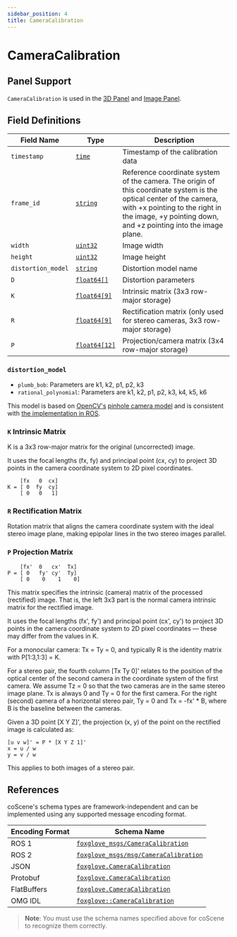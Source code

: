 ```yaml
---
sidebar_position: 4
title: CameraCalibration
---
```


# CameraCalibration

## Panel Support

`CameraCalibration` is used in the [3D Panel](../panel/2-3d-panel) and [Image Panel](../panel/image-panel).

## Field Definitions

| Field Name         | Type                                        | Description                                                                                                                                                                                                              |
| ------------------ | ------------------------------------------- | ------------------------------------------------------------------------------------------------------------------------------------------------------------------------------------------------------------------------ |
| `timestamp`        | [`time`](./built-in%20types#time)           | Timestamp of the calibration data                                                                                                                                                                                        |
| `frame_id`         | [`string`](./built-in%20types#string)       | Reference coordinate system of the camera. The origin of this coordinate system is the optical center of the camera, with +x pointing to the right in the image, +y pointing down, and +z pointing into the image plane. |
| `width`            | [`uint32`](./built-in%20types#uint32)       | Image width                                                                                                                                                                                                              |
| `height`           | [`uint32`](./built-in%20types#uint32)       | Image height                                                                                                                                                                                                             |
| `distortion_model` | [`string`](./built-in%20types#string)       | Distortion model name                                                                                                                                                                                                    |
| `D`                | [`float64[]`](./built-in%20types#float64)   | Distortion parameters                                                                                                                                                                                                    |
| `K`                | [`float64[9]`](./built-in%20types#float64)  | Intrinsic matrix (3x3 row-major storage)                                                                                                                                                                                 |
| `R`                | [`float64[9]`](./built-in%20types#float64)  | Rectification matrix (only used for stereo cameras, 3x3 row-major storage)                                                                                                                                               |
| `P`                | [`float64[12]`](./built-in%20types#float64) | Projection/camera matrix (3x4 row-major storage)                                                                                                                                                                         |

### `distortion_model`

- `plumb_bob`: Parameters are k1, k2, p1, p2, k3
- `rational_polynomial`: Parameters are k1, k2, p1, p2, k3, k4, k5, k6

This model is based on [OpenCV's](https://docs.opencv.org/2.4/modules/calib3d/doc/camera_calibration_and_3d_reconstruction.html) [pinhole camera model](https://en.wikipedia.org/wiki/Distortion_%28optics%29#Software_correction) and is consistent with [the implementation in ROS](https://docs.ros.org/en/diamondback/api/image_geometry/html/c++/pinhole__camera__model_8cpp_source.html).

### `K` Intrinsic Matrix

K is a 3x3 row-major matrix for the original (uncorrected) image.

It uses the focal lengths (fx, fy) and principal point (cx, cy) to project 3D points in the camera coordinate system to 2D pixel coordinates.

```
    [fx   0  cx]
K = [ 0  fy  cy]
    [ 0   0   1]
```

### `R` Rectification Matrix

Rotation matrix that aligns the camera coordinate system with the ideal stereo image plane, making epipolar lines in the two stereo images parallel.

### `P` Projection Matrix

```
    [fx'  0   cx'  Tx]
P = [ 0   fy' cy'  Ty]
    [ 0    0    1    0]
```

This matrix specifies the intrinsic (camera) matrix of the processed (rectified) image. That is, the left 3x3 part is the normal camera intrinsic matrix for the rectified image.

It uses the focal lengths (fx', fy') and principal point (cx', cy') to project 3D points in the camera coordinate system to 2D pixel coordinates — these may differ from the values in K.

For a monocular camera: Tx = Ty = 0, and typically R is the identity matrix with P[1:3,1:3] = K.

For a stereo pair, the fourth column [Tx Ty 0]' relates to the position of the optical center of the second camera in the coordinate system of the first camera. We assume Tz = 0 so that the two cameras are in the same stereo image plane. Tx is always 0 and Ty = 0 for the first camera. For the right (second) camera of a horizontal stereo pair, Ty = 0 and Tx = -fx' \* B, where B is the baseline between the cameras.

Given a 3D point [X Y Z]', the projection (x, y) of the point on the rectified image is calculated as:

```
[u v w]' = P * [X Y Z 1]'
x = u / w
y = v / w
```

This applies to both images of a stereo pair.

## References

coScene's schema types are framework-independent and can be implemented using any supported message encoding format.

| Encoding Format | Schema Name                                                                                                                       |
| --------------- | --------------------------------------------------------------------------------------------------------------------------------- |
| ROS 1           | [`foxglove_msgs/CameraCalibration`](https://github.com/foxglove/foxglove-sdk/blob/main/schemas/ros1/CameraCalibration.msg)        |
| ROS 2           | [`foxglove_msgs/msg/CameraCalibration`](https://github.com/foxglove/foxglove-sdk/blob/main/schemas/ros2/CameraCalibration.msg)    |
| JSON            | [`foxglove.CameraCalibration`](https://github.com/foxglove/foxglove-sdk/blob/main/schemas/jsonschema/CameraCalibration.json)      |
| Protobuf        | [`foxglove.CameraCalibration`](https://github.com/foxglove/foxglove-sdk/blob/main/schemas/proto/foxglove/CameraCalibration.proto) |
| FlatBuffers     | [`foxglove.CameraCalibration`](https://github.com/foxglove/foxglove-sdk/blob/main/schemas/flatbuffer/CameraCalibration.fbs)       |
| OMG IDL         | [`foxglove::CameraCalibration`](https://github.com/foxglove/foxglove-sdk/blob/main/schemas/omgidl/foxglove/CameraCalibration.idl) |

> **Note**: You must use the schema names specified above for coScene to recognize them correctly.
